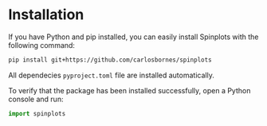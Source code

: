 # Installation

If you have Python and pip installed, you can easily install Spinplots with the following command:

```bash
pip install git+https://github.com/carlosbornes/spinplots
```

All dependecies `pyproject.toml` file are installed automatically.

To verify that the package has been installed successfully, open a Python console and run:

```python
import spinplots
```

